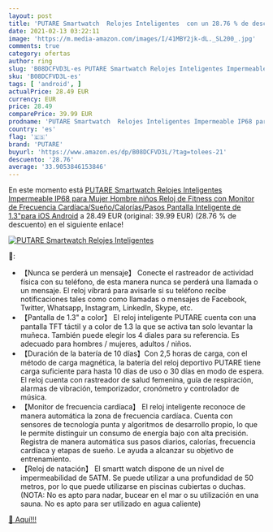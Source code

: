 ```yaml
---
layout: post
title: 'PUTARE Smartwatch  Relojes Inteligentes  con un 28.76 % de descuento'
date: 2021-02-13 03:22:11
image: 'https://m.media-amazon.com/images/I/41MBY2jk-dL._SL200_.jpg'
comments: true
category: ofertas
author: ring
slug: 'B08DCFVD3L-es PUTARE Smartwatch Relojes Inteligentes Impermeable IP68...'
sku: 'B08DCFVD3L-es'
tags: [ 'android', ]
actualPrice: 28.49 EUR
currency: EUR
price: 28.49
comparePrice: 39.99 EUR
prodname: 'PUTARE Smartwatch  Relojes Inteligentes Impermeable IP68 para Mujer Hombre niños  Reloj de Fitness con Monitor de Frecuencia Cardíaca/Sueño/Calorías/Pasos  Pantalla Inteligente de 1.3"para iOS Android'
country: 'es'
flag: '🇪🇸'
brand: 'PUTARE'
buyurl: 'https://www.amazon.es/dp/B08DCFVD3L/?tag=tolees-21'
descuento: '28.76'
average: '33.9053846153846'
---
```


En este momento está [PUTARE Smartwatch  Relojes Inteligentes Impermeable IP68 para Mujer Hombre niños  Reloj de Fitness con Monitor de Frecuencia Cardíaca/Sueño/Calorías/Pasos  Pantalla Inteligente de 1.3"para iOS Android](https://www.amazon.es/dp/B08DCFVD3L/?tag=tolees-21) a 28.49 EUR (original: 39.99 EUR) (28.76 %  de descuento) en el siguiente enlace!

[![PUTARE Smartwatch  Relojes Inteligentes ](https://m.media-amazon.com/images/I/41MBY2jk-dL._SL200_.jpg)](https://www.amazon.es/dp/B08DCFVD3L/?tag=tolees-21)

🔎:

- 【Nunca se perderá un mensaje】 Conecte el rastreador de actividad física con su teléfono, de esta manera nunca se perderá una llamada o un mensaje. El reloj vibrará para avisarle si su teléfono recibe notificaciones tales como como llamadas o mensajes de Facebook, Twitter, Whatsapp, Instagram, LinkedIn, Skype, etc.
- 【Pantalla de 1.3" a color】 El reloj inteligente PUTARE cuenta con una pantalla TFT táctil y a color de 1.3  la que se activa tan solo levantar la muñeca. También puede elegir los 4 diales para su referencia. Es adecuado para hombres / mujeres, adultos / niños.
- 【Duración de la batería de 10 días】Con 2,5 horas de carga, con el método de carga magnética, la batería del reloj deportivo PUTARE tiene carga suficiente para hasta 10 días de uso o 30 días en modo de espera. El reloj cuenta con rastreador de salud femenina, guía de respiración, alarmas de vibración, temporizador, cronómetro y controlador de música.
- 【Monitor de frecuencia cardíaca】 El reloj inteligente reconoce de manera automática la zona de frecuencia cardíaca. Cuenta con sensores de tecnología punta y algoritmos de desarrollo propio, lo que le permite distinguir un consumo de energía bajo con alta precisión. Registra de manera automática sus pasos diarios, calorías, frecuencia cardíaca y etapas de sueño. Le ayuda a alcanzar su objetivo de entrenamiento.
- 【Reloj de natación】 El smartt watch dispone de un nivel de impermeabilidad de 5ATM. Se puede utilizar a una profundidad de 50 metros, por lo que puede utilizarse en piscinas cubiertas o duchas. (NOTA: No es apto para nadar, bucear en el mar o su utilización en una sauna. No es apto para ser utilizado en agua caliente)

[🛒 Aquí!!!](https://www.amazon.es/dp/B08DCFVD3L/?tag=tolees-21)
